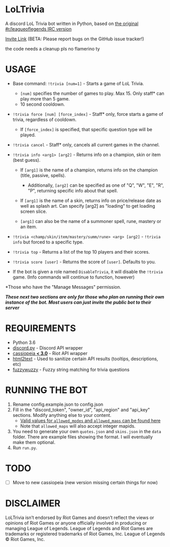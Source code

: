 # LoLTrivia
A discord LoL Trivia bot written in Python, based on
[the original #r/leagueoflegends IRC version](https://github.com/SaschaMann/TriviaBot/)

[Invite Link](https://discordapp.com/oauth2/authorize?client_id=272459645673668608&scope=bot&permissions=101440) (BETA: Please report bugs on the GitHub issue tracker!)


the code needs a cleanup pls no flamerino ty

# USAGE
- Base command: `!trivia [num=1]` - Starts a game of LoL Trivia.
    - `[num]` specifies the number of games to play. Max 15. Only staff* can play more than 5 game.
    - 10 second cooldown.

- `!trivia force [num] [force_index]` - Staff* only, force starts a game of trivia, regardless of cooldown.
    - If `[force_index]` is specified, that specific question type will be played.

- `!trivia cancel` - Staff* only, cancels all current games in the channel.

- `!trivia info <arg1> [arg2]` - Returns info on a champion, skin or item (best guess).
    - If `[arg1]` is the name of a champion, returns info on the champion (title, passive, spells).
        - Additionally, `[arg2]` can be specified as one of "Q", "W", "E", "R", "P", returning specific info about that spell.

    - If `[arg1]` is the name of a skin, returns info on price/release date as well as splash art. Can specify [arg2] as "loading" to get loading screen slice.

    - `[arg1]` can also be the name of a summoner spell, rune, mastery or an item.

- `!trivia <champ/skin/item/mastery/summ/rune> <arg> [arg2]` - `!trivia info` but forced to a specific type.

- `!trivia top` - Returns a list of the top 10 players and their scores.

- `!trivia score [user]` - Returns the score of `[user]`. Defaults to you.

- If the bot is given a role named `DisableTrivia`, it will disable the `!trivia` game. (Info commands will continue to function, however)

\*Those who have the "Manage Messages" permission.

***These next two sections are only for those who plan on running their own instance of the bot.
Most users can just invite the public bot to their server***

# REQUIREMENTS
* Python 3.6
* [discord.py](https://github.com/Rapptz/discord.py) - Discord API wrapper
* [cassiopeia **< 3.0**](https://github.com/meraki-analytics/cassiopeia) - Riot API wrapper
* [html2text](https://github.com/aaronsw/html2text) - Used to sanitize certain API results (tooltips, descriptions, etc)
* [fuzzywuzzy](https://github.com/seatgeek/fuzzywuzzy) - Fuzzy string matching for trivia questions

# RUNNING THE BOT
1. Rename config.example.json to config.json
2. Fill in the "discord_token", "owner_id", "api_region" and "api_key" sections.
Modify anything else to your content.
    - [Valid values for `allowed_modes` and `allowed_maps` can be found here](https://developer.riotgames.com/game-constants.html#mapNames)
    - Note that `allowed_maps` will also accept integer mapids.
3. You need to generate your own `quotes.json` and `skins.json` in the `data` folder.
There are example files showing the format. I will eventually make them optional.
4. Run `run.py`.

# TODO

- [ ] Move to new cassiopeia (new version missing certain things for now)

# DISCLAIMER

LoLTrivia isn’t endorsed by Riot Games and doesn’t reflect the views or opinions of Riot Games or anyone officially involved in producing or managing League of Legends. League of Legends and Riot Games are trademarks or registered trademarks of Riot Games, Inc. League of Legends © Riot Games, Inc.
